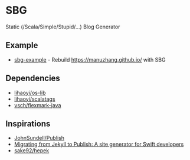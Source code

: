 # SBG

Static (/Scala/Simple/Stupid/...) Blog Generator

## Example

* [sbg-example](https://github.com/manuzhang/sbg-example) - Rebuild https://manuzhang.github.io/ with SBG 

## Dependencies 

* [lihaoyi/os-lib](https://github.com/lihaoyi/os-lib)
* [lihaoyi/scalatags](https://github.com/lihaoyi/scalatags)
* [vsch/flexmark-java](https://github.com/vsch/flexmark-java)

## Inspirations

* [JohnSundell/Publish](https://github.com/JohnSundell/Publish)
* [Migrating from Jekyll to Publish: A site generator for Swift developers](https://www.staskus.io/posts/2020-01-26-publish)
* [sake92/hepek](https://github.com/sake92/hepek)

